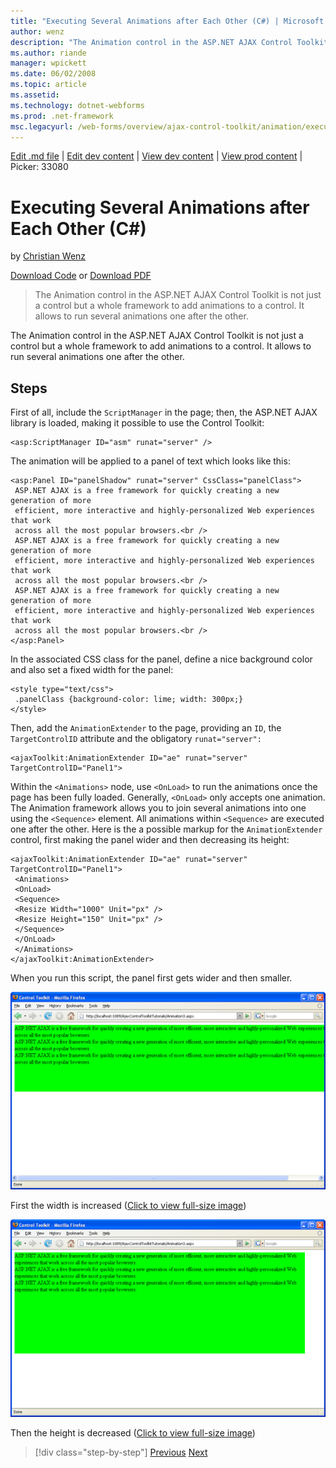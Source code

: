 ```yaml
---
title: "Executing Several Animations after Each Other (C#) | Microsoft Docs"
author: wenz
description: "The Animation control in the ASP.NET AJAX Control Toolkit is not just a control but a whole framework to add animations to a control. It allows to run severa..."
ms.author: riande
manager: wpickett
ms.date: 06/02/2008
ms.topic: article
ms.assetid: 
ms.technology: dotnet-webforms
ms.prod: .net-framework
msc.legacyurl: /web-forms/overview/ajax-control-toolkit/animation/executing-several-animations-after-each-other-cs
---
```

[Edit .md file](C:\Projects\msc\dev\Msc.Www\Web.ASP\App_Data\github\web-forms\overview\ajax-control-toolkit\animation\executing-several-animations-after-each-other-cs.md) | [Edit dev content](http://www.aspdev.net/umbraco#/content/content/edit/24780) | [View dev content](http://docs.aspdev.net/tutorials/web-forms/overview/ajax-control-toolkit/animation/executing-several-animations-after-each-other-cs.html) | [View prod content](http://www.asp.net/web-forms/overview/ajax-control-toolkit/animation/executing-several-animations-after-each-other-cs) | Picker: 33080

Executing Several Animations after Each Other (C#)
====================
by [Christian Wenz](https://github.com/wenz)

[Download Code](http://download.microsoft.com/download/f/9/a/f9a26acd-8df4-4484-8a18-199e4598f411/Animation3.cs.zip) or [Download PDF](http://download.microsoft.com/download/6/7/1/6718d452-ff89-4d3f-a90e-c74ec2d636a3/animation3CS.pdf)

> The Animation control in the ASP.NET AJAX Control Toolkit is not just a control but a whole framework to add animations to a control. It allows to run several animations one after the other.


The Animation control in the ASP.NET AJAX Control Toolkit is not just a control but a whole framework to add animations to a control. It allows to run several animations one after the other.

## Steps

First of all, include the `ScriptManager` in the page; then, the ASP.NET AJAX library is loaded, making it possible to use the Control Toolkit:

    <asp:ScriptManager ID="asm" runat="server" />

The animation will be applied to a panel of text which looks like this:

    <asp:Panel ID="panelShadow" runat="server" CssClass="panelClass">
     ASP.NET AJAX is a free framework for quickly creating a new generation of more 
     efficient, more interactive and highly-personalized Web experiences that work 
     across all the most popular browsers.<br />
     ASP.NET AJAX is a free framework for quickly creating a new generation of more 
     efficient, more interactive and highly-personalized Web experiences that work 
     across all the most popular browsers.<br />
     ASP.NET AJAX is a free framework for quickly creating a new generation of more 
     efficient, more interactive and highly-personalized Web experiences that work 
     across all the most popular browsers.<br />
    </asp:Panel>

In the associated CSS class for the panel, define a nice background color and also set a fixed width for the panel:

    <style type="text/css">
     .panelClass {background-color: lime; width: 300px;}
    </style>

Then, add the `AnimationExtender` to the page, providing an `ID`, the `TargetControlID` attribute and the obligatory `runat="server":`

    <ajaxToolkit:AnimationExtender ID="ae" runat="server" TargetControlID="Panel1">

Within the `<Animations>` node, use `<OnLoad>` to run the animations once the page has been fully loaded. Generally, `<OnLoad>` only accepts one animation. The Animation framework allows you to join several animations into one using the `<Sequence>` element. All animations within `<Sequence>` are executed one after the other. Here is the a possible markup for the `AnimationExtender` control, first making the panel wider and then decreasing its height:

    <ajaxToolkit:AnimationExtender ID="ae" runat="server" TargetControlID="Panel1">
     <Animations>
     <OnLoad>
     <Sequence>
     <Resize Width="1000" Unit="px" />
     <Resize Height="150" Unit="px" />
     </Sequence>
     </OnLoad>
     </Animations>
    </ajaxToolkit:AnimationExtender>

When you run this script, the panel first gets wider and then smaller.


[![First the width is increased](executing-several-animations-after-each-other-cs/_static/image2.png)](executing-several-animations-after-each-other-cs/_static/image1.png)

First the width is increased ([Click to view full-size image](executing-several-animations-after-each-other-cs/_static/image3.png))


[![Then the height is decreased](executing-several-animations-after-each-other-cs/_static/image5.png)](executing-several-animations-after-each-other-cs/_static/image4.png)

Then the height is decreased ([Click to view full-size image](executing-several-animations-after-each-other-cs/_static/image6.png))

>[!div class="step-by-step"] [Previous](executing-several-animations-at-the-same-time-cs.md) [Next](animation-depending-on-a-condition-cs.md)